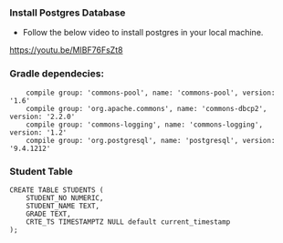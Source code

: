 ### Install Postgres Database

-   Follow the below video to install postgres in your local machine.


https://youtu.be/MIBF76FsZt8


### Gradle dependecies:

```
    compile group: 'commons-pool', name: 'commons-pool', version: '1.6'
    compile group: 'org.apache.commons', name: 'commons-dbcp2', version: '2.2.0'
    compile group: 'commons-logging', name: 'commons-logging', version: '1.2'
    compile group: 'org.postgresql', name: 'postgresql', version: '9.4.1212'
```

### Student Table

```aidl
CREATE TABLE STUDENTS (
    STUDENT_NO NUMERIC,
    STUDENT_NAME TEXT,
    GRADE TEXT,
    CRTE_TS TIMESTAMPTZ NULL default current_timestamp
);
```


